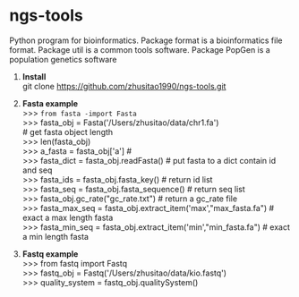 # ngs-tools

Python program for bioinformatics. Package format is a bioinformatics file format. Package util is a common tools software. Package PopGen is a population genetics software

1. **Install** <br>
   git clone https://github.com/zhusitao1990/ngs-tools.git <br>

2. **Fasta example** <br>
   \>>> ```from fasta -import Fasta``` <br>
   \>>> fasta_obj = Fasta('/Users/zhusitao/data/chr1.fa') <br>
   \# get fasta object length <br>
   \>>> len(fasta_obj) <br>
   \>>> a_fasta = fasta_obj['a']          # <br>
   \>>> fasta_dict = fasta_obj.readFasta() # put fasta to a dict contain id and seq <br>
   \>>> fasta_ids = fasta_obj.fasta_key()  # return id list <br>
   \>>> fasta_seq = fasta_obj.fasta_sequence() # return seq list <br>
   \>>> fasta_obj.gc_rate("gc_rate.txt")   # return a gc_rate file <br>
   \>>> fasta_max_seq = fasta_obj.extract_item('max',"max_fasta.fa") # exact a max length fasta <br>
   \>>> fasta_min_seq = fasta_obj.extract_item('min',"min_fasta.fa") # exact a min length fasta <br>

3. **Fastq example** <br>
   \>>> from fastq import Fastq <br>
   \>>> fastq_obj = Fastq('/Users/zhusitao/data/kio.fastq') <br>
   \>>> quality_system = fastq_obj.qualitySystem() <br>

